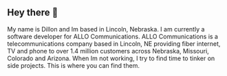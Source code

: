 ## Hey there 👋

My name is Dillon and Im based in Lincoln, Nebraska. I am currently a software developer for ALLO Communications. ALLO Communications is a telecommunications company based in Lincoln, NE providing fiber internet, TV and phone to over 1.4 million customers across Nebraska, Missouri, Colorado and Arizona. When Im not working, I try to find time to tinker on side projects. This is where you can find them. 

  

  

